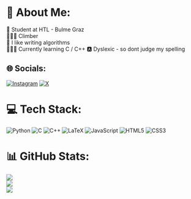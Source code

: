 
# 💫 About Me:
📖 Student at HTL - Bulme Graz<br>
🧗🏼‍♂️ Climber<br>🔢 I like writing algorithms<br>
👨🏽‍💻 Currently learning C / C++
🅰 Dyslexic - so dont judge my spelling


## 🌐 Socials:
[![Instagram](https://img.shields.io/badge/Instagram-%23E4405F.svg?logo=Instagram&logoColor=white)](https://instagram.com/samuelfindenig) 
[![X](https://img.shields.io/badge/X-black.svg?logo=X&logoColor=white)](https://x.com/samuelfindenig) 

# 💻 Tech Stack:
![Python](https://img.shields.io/badge/python-3670A0?style=for-the-badge&logo=python&logoColor=ffdd54)
![C](https://img.shields.io/badge/c-%2300599C.svg?style=for-the-badge&logo=c&logoColor=white) 
![C++](https://img.shields.io/badge/c++-%2300599C.svg?style=for-the-badge&logo=c%2B%2B&logoColor=white)
![LaTeX](https://img.shields.io/badge/latex-%23008080.svg?style=for-the-badge&logo=latex&logoColor=white)
![JavaScript](https://img.shields.io/badge/javascript-%23323330.svg?style=for-the-badge&logo=javascript&logoColor=%23F7DF1E) 
![HTML5](https://img.shields.io/badge/html5-%23E34F26.svg?style=for-the-badge&logo=html5&logoColor=white) 
![CSS3](https://img.shields.io/badge/css3-%231572B6.svg?style=for-the-badge&logo=css3&logoColor=white) 

# 📊 GitHub Stats:
![](https://github-readme-stats.vercel.app/api?username=samuelfindenig&theme=dark&hide_border=false&include_all_commits=true&count_private=true)<br/>
![](https://github-readme-streak-stats.herokuapp.com/?user=samuelfindenig&theme=dark&hide_border=false)<br/>
![](https://github-readme-stats.vercel.app/api/top-langs/?username=samuelfindenig&theme=dark&hide_border=true&include_all_commits=true&count_private=true&layout=compact)

